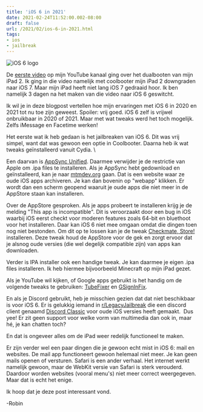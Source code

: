 ```yaml
---
title: 'iOS 6 in 2021'
date: 2021-02-24T11:52:00.002-08:00
draft: false
url: /2021/02/ios-6-in-2021.html
tags: 
- ios
- jailbreak
---
```


![iOS 6 logo](https://1.bp.blogspot.com/-RDe4mdNvgMc/YDAbjEMmczI/AAAAAAAAKXo/f8ic4BxpB0AokjFq_POi75L3acGmmBFSwCLcBGAsYHQ/w200-h200/ios-6-logo-56a536383df78cf77286f4ac.jpg)

De [eerste video](https://www.youtube.com/watch?v=JBPA_u034-0) op mijn YouTube kanaal ging over het dualbooten van mijn iPad 2. Ik ging in die video namelijk met coolbooter mijn iPad 2 downgraden naar iOS 7. Maar mijn iPad heeft niet lang iOS 7 gedraaid hoor. Ik ben namelijk 3 dagen na het maken van die video naar iOS 6 geswitcht.

Ik wil je in deze blogpost vertellen hoe mijn ervaringen met iOS 6 in 2020 en 2021 tot nu toe zijn geweest. Spoiler: vrij goed. iOS 6 zelf is vrijwel onbruikbaar in 2020 of 2021. Maar met wat tweaks werd het toch mogelijk. Zelfs iMessage en Facetime werken!  

Het eerste wat ik heb gedaan is het jailbreaken van iOS 6. Dit was vrij simpel, want dat was gewoon een optie in Coolbooter. Daarna heb ik wat tweaks geïnstalleerd vanuit Cydia. \

Een daarvan is [AppSync Unified](https://cydia.akemi.ai/?page/net.angelxwind.appsyncunified). Daarmee verwijder je de restrictie van Apple om .ipa files te installeren. Als je AppSync hebt gedownload en geïnstalleerd, kan je naar [mtmdev.org](http://mtmdev.org) gaan. Dat is een website waar ze oude iOS apps archiveren. Je kan dan bovenin op "webapp" klikken. Er wordt dan een scherm geopend waaruit je oude apps die niet meer in de AppStore staan kan installeren.

Over de AppStore gesproken. Als je apps probeert te installeren krijg je de melding "This app is incompatible". Dit is veroorzaakt door een bug in iOS waarbij iOS eerst checkt voor moderen features zoals 64-bit en bluethoot voor het installeren. Daar kan iOS 6 niet mee omgaan omdat die dingen toen nog niet bestonden. Om dit op te lossen kan je de tweak [Checkmate, Store!](https://www.reddit.com/r/LegacyJailbreak/comments/cy4l1g/release_checkmate_store_bypass_capability/) installeren. Deze tweak houd de AppStore voor de gek en zorgt ervoor dat je alsnog oude versies (die wel degelijk compatible zijn) van apps kan downloaden.  

Verder is IPA installer ook een handige tweak. Je kan daarmee je eigen .ipa files installeren. Ik heb hiermee bijvoorbeeld Minecraft op mijn iPad gezet.

Als je YouTube wil kijken, of Google apps gebruikt is het handig om de volgende tweaks te gebruiken: [TubeFixer](https://tubefixer.ovh/) en [GSignInFix](http://cydia.invoxiplaygames.uk/package/googlesigninfix).

En als je Discord gebruikt, heb je misschien gezien dat dat niet beschikbaar is voor iOS 6. Er is gelukkig iemand in [r/LegacyJailbreak](https://reddit.com/r/LegacyJailbreak) die een discord client genaamd [Discord Classic](http://cydia.invoxiplaygames.uk/package/discordclassic) voor oude iOS versies heeft gemaakt.  Dus yee! Er zit geen support voor welke vorm van multimedia dan ook in, maar hé, je kan chatten toch?  

En dat is ongeveer alles om de iPad weer redelijk functioneel te maken.  

Er zijn verder wel een paar dingen die je gewoon echt mist in iOS 6: mail en websites. De mail app functioneert gewoon helemaal niet meer. Je kan geen mails openen of versturen. Safari is een ander verhaal. Het internet werkt namelijk gewoon, maar de WebKit versie van Safari is sterk verouderd. Daardoor worden websites (vooral menu's) niet meer correct weergegeven. Maar dat is echt het enige.  

Ik hoop dat je deze post interessant vond.

\-Robin

